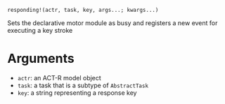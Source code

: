 ```
responding!(actr, task, key, args...; kwargs...)
```

Sets the declarative motor module as busy and registers a new event for executing a key stroke

# Arguments

  * `actr`: an ACT-R model object
  * `task`: a task that is a subtype of `AbstractTask`
  * `key`: a string representing a response key
